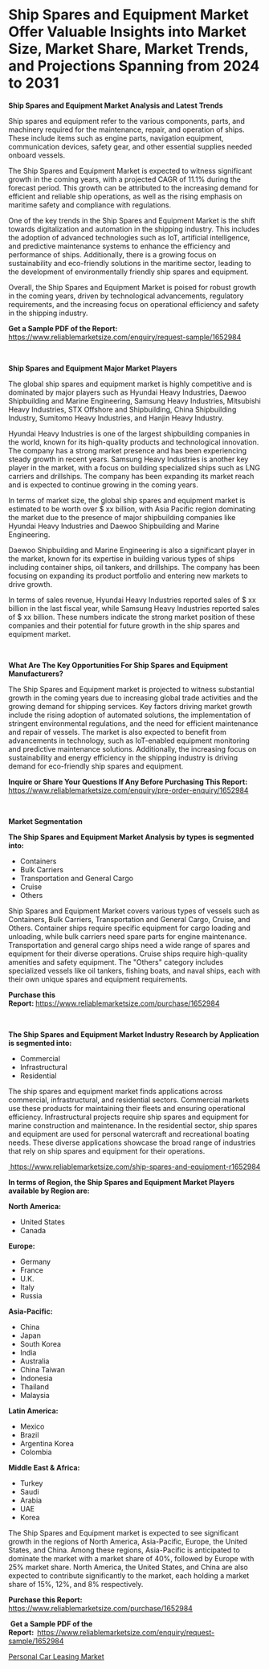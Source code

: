 <p><h1>Ship Spares and Equipment Market Offer Valuable Insights into Market Size, Market Share, Market Trends, and Projections Spanning from 2024 to 2031</h1></p><p><strong>Ship Spares and Equipment Market Analysis and Latest Trends</strong></p>
<p><p>Ship spares and equipment refer to the various components, parts, and machinery required for the maintenance, repair, and operation of ships. These include items such as engine parts, navigation equipment, communication devices, safety gear, and other essential supplies needed onboard vessels.</p><p>The Ship Spares and Equipment Market is expected to witness significant growth in the coming years, with a projected CAGR of 11.1% during the forecast period. This growth can be attributed to the increasing demand for efficient and reliable ship operations, as well as the rising emphasis on maritime safety and compliance with regulations.</p><p>One of the key trends in the Ship Spares and Equipment Market is the shift towards digitalization and automation in the shipping industry. This includes the adoption of advanced technologies such as IoT, artificial intelligence, and predictive maintenance systems to enhance the efficiency and performance of ships. Additionally, there is a growing focus on sustainability and eco-friendly solutions in the maritime sector, leading to the development of environmentally friendly ship spares and equipment.</p><p>Overall, the Ship Spares and Equipment Market is poised for robust growth in the coming years, driven by technological advancements, regulatory requirements, and the increasing focus on operational efficiency and safety in the shipping industry.</p></p>
<p><strong>Get a Sample PDF of the Report:&nbsp;</strong> <a href="https://www.reliablemarketsize.com/enquiry/request-sample/1652984">https://www.reliablemarketsize.com/enquiry/request-sample/1652984</a></p>
<p>&nbsp;</p>
<p><strong>Ship Spares and Equipment Major Market Players</strong></p>
<p><p>The global ship spares and equipment market is highly competitive and is dominated by major players such as Hyundai Heavy Industries, Daewoo Shipbuilding and Marine Engineering, Samsung Heavy Industries, Mitsubishi Heavy Industries, STX Offshore and Shipbuilding, China Shipbuilding Industry, Sumitomo Heavy Industries, and Hanjin Heavy Industry.</p><p>Hyundai Heavy Industries is one of the largest shipbuilding companies in the world, known for its high-quality products and technological innovation. The company has a strong market presence and has been experiencing steady growth in recent years. Samsung Heavy Industries is another key player in the market, with a focus on building specialized ships such as LNG carriers and drillships. The company has been expanding its market reach and is expected to continue growing in the coming years.</p><p>In terms of market size, the global ship spares and equipment market is estimated to be worth over $ xx billion, with Asia Pacific region dominating the market due to the presence of major shipbuilding companies like Hyundai Heavy Industries and Daewoo Shipbuilding and Marine Engineering.</p><p>Daewoo Shipbuilding and Marine Engineering is also a significant player in the market, known for its expertise in building various types of ships including container ships, oil tankers, and drillships. The company has been focusing on expanding its product portfolio and entering new markets to drive growth.</p><p>In terms of sales revenue, Hyundai Heavy Industries reported sales of $ xx billion in the last fiscal year, while Samsung Heavy Industries reported sales of $ xx billion. These numbers indicate the strong market position of these companies and their potential for future growth in the ship spares and equipment market.</p></p>
<p>&nbsp;</p>
<p><strong>What Are The Key Opportunities For Ship Spares and Equipment Manufacturers?</strong></p>
<p><p>The Ship Spares and Equipment market is projected to witness substantial growth in the coming years due to increasing global trade activities and the growing demand for shipping services. Key factors driving market growth include the rising adoption of automated solutions, the implementation of stringent environmental regulations, and the need for efficient maintenance and repair of vessels. The market is also expected to benefit from advancements in technology, such as IoT-enabled equipment monitoring and predictive maintenance solutions. Additionally, the increasing focus on sustainability and energy efficiency in the shipping industry is driving demand for eco-friendly ship spares and equipment.</p></p>
<p><strong>Inquire or Share Your Questions If Any Before Purchasing This Report:</strong> <a href="https://www.reliablemarketsize.com/enquiry/pre-order-enquiry/1652984">https://www.reliablemarketsize.com/enquiry/pre-order-enquiry/1652984</a></p>
<p>&nbsp;</p>
<p><strong>Market Segmentation</strong></p>
<p><strong>The Ship Spares and Equipment Market Analysis by types is segmented into:</strong></p>
<p><ul><li>Containers</li><li>Bulk Carriers</li><li>Transportation and General Cargo</li><li>Cruise</li><li>Others</li></ul></p>
<p><p>Ship Spares and Equipment Market covers various types of vessels such as Containers, Bulk Carriers, Transportation and General Cargo, Cruise, and Others. Container ships require specific equipment for cargo loading and unloading, while bulk carriers need spare parts for engine maintenance. Transportation and general cargo ships need a wide range of spares and equipment for their diverse operations. Cruise ships require high-quality amenities and safety equipment. The "Others" category includes specialized vessels like oil tankers, fishing boats, and naval ships, each with their own unique spares and equipment requirements.</p></p>
<p><strong>Purchase this Report:&nbsp;</strong><a href="https://www.reliablemarketsize.com/purchase/1652984">https://www.reliablemarketsize.com/purchase/1652984</a></p>
<p>&nbsp;</p>
<p><strong>The Ship Spares and Equipment Market Industry Research by Application is segmented into:</strong></p>
<p><ul><li>Commercial</li><li>Infrastructural</li><li>Residential</li></ul></p>
<p><p>The ship spares and equipment market finds applications across commercial, infrastructural, and residential sectors. Commercial markets use these products for maintaining their fleets and ensuring operational efficiency. Infrastructural projects require ship spares and equipment for marine construction and maintenance. In the residential sector, ship spares and equipment are used for personal watercraft and recreational boating needs. These diverse applications showcase the broad range of industries that rely on ship spares and equipment for their operations.</p></p>
<p><a href="https://www.reliablemarketsize.com/ship-spares-and-equipment-r1652984">&nbsp;https://www.reliablemarketsize.com/ship-spares-and-equipment-r1652984</a></p>
<p><strong>In terms of Region, the Ship Spares and Equipment Market Players available by Region are:</strong></p>
<p>
    <p> <strong> North America: </strong>
        <ul>
            <li>United States</li>
            <li>Canada</li>
        </ul>
        </p> 
    <p> <strong> Europe: </strong>
        <ul>
            <li>Germany</li>
            <li>France</li>
            <li>U.K.</li>
            <li>Italy</li>
            <li>Russia</li>
        </ul>
        </p> 
    <p> <strong> Asia-Pacific: </strong>
        <ul>
            <li>China</li>
            <li>Japan</li>
            <li>South Korea</li>
            <li>India</li>
            <li>Australia</li>
            <li>China Taiwan</li>
            <li>Indonesia</li>
            <li>Thailand</li>
            <li>Malaysia</li>
        </ul>
        </p> 
    <p> <strong> Latin America: </strong>
        <ul>
            <li>Mexico</li>
            <li>Brazil</li>
            <li>Argentina Korea</li>
            <li>Colombia</li>
        </ul>
        </p> 
    <p> <strong> Middle East & Africa: </strong>
        <ul>
            <li>Turkey</li>
            <li>Saudi</li>
            <li>Arabia</li>
            <li>UAE</li>
            <li>Korea</li>
        </ul>
    </p>
    </p>
<p><p>The Ship Spares and Equipment market is expected to see significant growth in the regions of North America, Asia-Pacific, Europe, the United States, and China. Among these regions, Asia-Pacific is anticipated to dominate the market with a market share of 40%, followed by Europe with 25% market share. North America, the United States, and China are also expected to contribute significantly to the market, each holding a market share of 15%, 12%, and 8% respectively.</p></p>
<p><strong>Purchase this Report: </strong><a href="https://www.reliablemarketsize.com/purchase/1652984">https://www.reliablemarketsize.com/purchase/1652984</a></p>
<p>&nbsp;<strong>Get a Sample PDF of the Report:&nbsp;&nbsp;</strong><a href="https://www.reliablemarketsize.com/enquiry/request-sample/1652984">https://www.reliablemarketsize.com/enquiry/request-sample/1652984</a></p>
<p><strong></strong></p>
<p><p><a href="https://github.com/luckyshygirl/Market-Research-Report-List-6/blob/main/personal-car-leasing-market.md">Personal Car Leasing Market</a></p></p>